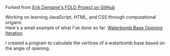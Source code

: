 Forked from [Erik Demaine's FOLD Project on GitHub](https://github.com/edemaine/fold)

Working on learning JavaScript, HTML, and CSS through computational origami.  
Here's a small example of what I've done so far: [Waterbomb Base Opening Iteration](https://abacusta.github.io/fold/examples/foldviewer.html)

I created a program to calculate the vertices of a waterbomb base based on the angle of opening.

